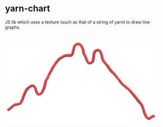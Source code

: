 # yarn-chart

JS lib which uses a texture (such as that of a string of yarn) to draw line graphs.

# ![screenshot](screenshot.jpg)
